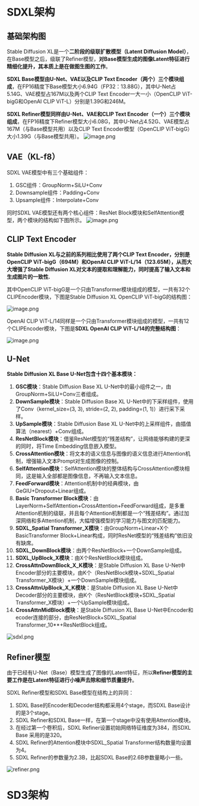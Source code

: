 # SDXL架构
## 基础架构图
Stable Diffusion XL是一个**二阶段的级联扩散模型（Latent Diffusion Model）**，在Base模型之后，级联了Refiner模型，**对Base模型生成的图像Latent特征进行精细化提升，其本质上是在做图生图的工作**。

**SDXL Base模型由U-Net、VAE以及CLIP Text Encoder（两个）三个模块组成**，在FP16精度下Base模型大小6.94G（FP32：13.88G），其中U-Net占5.14G、VAE模型占167M以及两个CLIP Text Encoder一大一小（OpenCLIP ViT-bigG和OpenAI CLIP ViT-L）分别是1.39G和246M。

**SDXL Refiner模型同样由U-Net、VAE和CLIP Text Encoder（一个）三个模块组成**，在FP16精度下Refiner模型大小6.08G，其中U-Net占4.52G、VAE模型占167M（与Base模型共用）以及CLIP Text Encoder模型（OpenCLIP ViT-bigG）大小1.39G（与Base模型共用）。
![image.png](https://raw.githubusercontent.com/Young-Allen/pic/main/20241012164032.png)
## VAE（**KL-f8**）
SDXL VAE模型中有三个基础组件：
1. GSC组件：GroupNorm+SiLU+Conv
2. Downsample组件：Padding+Conv
3. Upsample组件：Interpolate+Conv

同时SDXL VAE模型还有两个核心组件：ResNet Block模块和SelfAttention模型，两个模块的结构如下图所示。
![image.png](https://raw.githubusercontent.com/Young-Allen/pic/main/20241012193222.png)

## CLIP Text Encoder
**Stable Diffusion XL与之前的系列相比使用了两个CLIP Text Encoder，分别是OpenCLIP ViT-bigG（694M）和OpenAI CLIP ViT-L/14（123.65M），从而大大增强了Stable Diffusion XL对文本的提取和理解能力，同时提高了输入文本和生成图片的一致性.**

其中OpenCLIP ViT-bigG是一个只由Transformer模块组成的模型，一共有32个CLIPEncoder模块，下图是Stable Diffusion XL OpenCLIP ViT-bigG的结构图：

![image.png](https://raw.githubusercontent.com/Young-Allen/pic/main/20241014145013.png)

OpenAI CLIP ViT-L/14同样是一个只由Transformer模块组成的模型，一共有12个CLIPEncoder模块，下图是**SDXL OpenAI CLIP ViT-L/14的完整结构图**：

![image.png](https://raw.githubusercontent.com/Young-Allen/pic/main/20241014145127.png)

## U-Net
**Stable Diffusion XL Base U-Net包含十四个基本模块：**
1. **GSC模块**：Stable Diffusion Base XL U-Net中的最小组件之一，由GroupNorm+SiLU+Conv三者组成。
2. **DownSample模块**：Stable Diffusion Base XL U-Net中的下采样组件，使用了Conv（kernel_size=(3, 3), stride=(2, 2), padding=(1, 1)）进行采下采样。
3. **UpSample模块**：Stable Diffusion Base XL U-Net中的上采样组件，由插值算法（nearest）+Conv组成。
4. **ResNetBlock模块**：借鉴ResNet模型的“残差结构”，让网络能够构建的更深的同时，将Time Embedding信息嵌入模型。
5. **CrossAttention模块**：将文本的语义信息与图像的语义信息进行Attention机制，增强输入文本Prompt对生成图像的控制。
6. **SelfAttention模块**：SelfAttention模块的整体结构与CrossAttention模块相同，这是输入全部都是图像信息，不再输入文本信息。
7. **FeedForward模块**：Attention机制中的经典模块，由GeGlU+Dropout+Linear组成。
8. **Basic Transformer Block模块**：由LayerNorm+SelfAttention+CrossAttention+FeedForward组成，是多重Attention机制的级联，并且每个Attention机制都是一个“残差结构”。通过加深网络和多Attention机制，大幅增强模型的学习能力与图文的匹配能力。
9. **SDXL_Spatial Transformer_X模块**：由GroupNorm+Linear+X个BasicTransformer Block+Linear构成，同时ResNet模型的“残差结构”依旧没有缺席。
10. **SDXL_DownBlock模块**：由两个ResNetBlock+一个DownSample组成。
11. **SDXL_UpBlock_X模块**：由X个ResNetBlock模块组成。
12. **CrossAttnDownBlock_X_K模块**：是Stable Diffusion XL Base U-Net中Encoder部分的主要模块，由K个（ResNetBlock模块+SDXL_Spatial Transformer_X模块）+一个DownSample模块组成。
13. **CrossAttnUpBlock_X_K模块**：是Stable Diffusion XL Base U-Net中Decoder部分的主要模块，由K个（ResNetBlock模块+SDXL_Spatial Transformer_X模块）+一个UpSample模块组成。
14. **CrossAttnMidBlock模块**：是Stable Diffusion XL Base U-Net中Encoder和ecoder连接的部分，由ResNetBlock+SDXL_Spatial Transformer_10**+ResNetBlock组成。

![sdxl.png](https://raw.githubusercontent.com/Young-Allen/pic/main/sdxl.png)


## Refiner模型
由于已经有U-Net（Base）模型生成了图像的Latent特征，所以**Refiner模型的主要工作是在Latent特征进行小噪声去除和细节质量提升**。

SDXL Refiner模型和SDXL Base模型在结构上的异同：

1. SDXL Base的Encoder和Decoder结构都采用4个stage，而SDXL Base设计的是3个stage。
2. SDXL Refiner和SDXL Base一样，在第一个stage中没有使用Attention模块。
3. 在经过第一个卷积后，SDXL Refiner设置初始网络特征维度为384，而SDXL Base 采用的是320。
4. SDXL Refiner的Attention模块中SDXL_Spatial Transformer结构数量均设置为4。
5. SDXL Refiner的参数量为2.3B，比起SDXL Base的2.6B参数量略小一些。



![refiner.png](https://raw.githubusercontent.com/Young-Allen/pic/main/refiner.png)


# SD3架构
